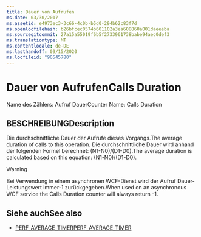 ```yaml
---
title: Dauer von Aufrufen
ms.date: 03/30/2017
ms.assetid: e4973ec3-3c66-4c0b-b5d0-294b62c83f7d
ms.openlocfilehash: b26bfcec0574b601102a3ea608860a001daeeeba
ms.sourcegitcommit: 27a15a55019f6b5f2733961738babe94aec0def3
ms.translationtype: MT
ms.contentlocale: de-DE
ms.lasthandoff: 09/15/2020
ms.locfileid: "90545780"
---
```

# <a name="calls-duration"></a><span data-ttu-id="54d31-102">Dauer von Aufrufen</span><span class="sxs-lookup"><span data-stu-id="54d31-102">Calls Duration</span></span>
<span data-ttu-id="54d31-103">Name des Zählers: Aufruf Dauer</span><span class="sxs-lookup"><span data-stu-id="54d31-103">Counter Name: Calls Duration</span></span>  
  
## <a name="description"></a><span data-ttu-id="54d31-104">BESCHREIBUNG</span><span class="sxs-lookup"><span data-stu-id="54d31-104">Description</span></span>  
 <span data-ttu-id="54d31-105">Die durchschnittliche Dauer der Aufrufe dieses Vorgangs.</span><span class="sxs-lookup"><span data-stu-id="54d31-105">The average duration of calls to this operation.</span></span> <span data-ttu-id="54d31-106">Die durchschnittliche Dauer wird anhand der folgenden Formel berechnet: (N1-N0)/(D1-D0).</span><span class="sxs-lookup"><span data-stu-id="54d31-106">The average duration is calculated based on this equation: (N1-N0)/(D1-D0).</span></span>  
  
> [!WARNING]
> <span data-ttu-id="54d31-107">Bei Verwendung in einem asynchronen WCF-Dienst wird der Aufruf Dauer-Leistungswert immer-1 zurückgegeben.</span><span class="sxs-lookup"><span data-stu-id="54d31-107">When used on an asynchronous WCF service the Calls Duration counter will always return -1.</span></span>  
  
## <a name="see-also"></a><span data-ttu-id="54d31-108">Siehe auch</span><span class="sxs-lookup"><span data-stu-id="54d31-108">See also</span></span>

- <span data-ttu-id="54d31-109">[PERF_AVERAGE_TIMER](/previous-versions/windows/embedded/ms938538(v=msdn.10))</span><span class="sxs-lookup"><span data-stu-id="54d31-109">[PERF_AVERAGE_TIMER](/previous-versions/windows/embedded/ms938538(v=msdn.10))</span></span>
